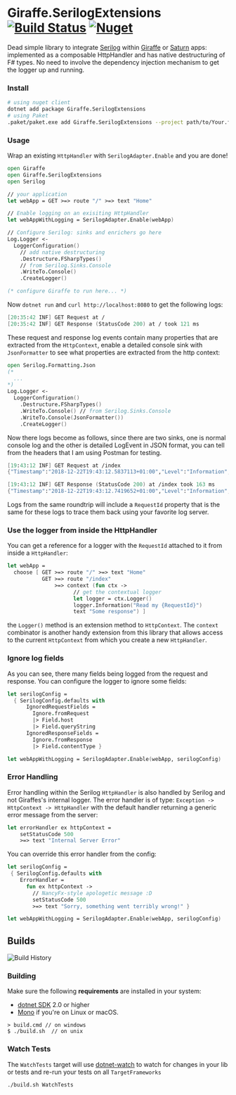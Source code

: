 # Giraffe.SerilogExtensions [![Build Status](https://travis-ci.org/Zaid-Ajaj/Giraffe.SerilogExtensions.svg?branch=master)](https://travis-ci.org/Zaid-Ajaj/Giraffe.SerilogExtensions) [![Nuget](https://img.shields.io/nuget/v/Giraffe.SerilogExtensions.svg?colorB=green)](https://www.nuget.org/packages/Giraffe.SerilogExtensions)

Dead simple library to integrate [Serilog](https://github.com/serilog/serilog) within [Giraffe](https://github.com/giraffe-fsharp/Giraffe) or [Saturn](https://github.com/SaturnFramework/Saturn) apps: implemented as a composable HttpHandler and has native destructuring of F# types. No need to involve the dependency injection mechanism to get the logger up and running.

### Install
```bash
# using nuget client
dotnet add package Giraffe.SerilogExtensions
# using Paket
.paket/paket.exe add Giraffe.SerilogExtensions --project path/to/Your.fsproj
```

### Usage
Wrap an existing `HttpHandler` with `SerilogAdapter.Enable` and you are done!
```fs
open Giraffe
open Giraffe.SerilogExtensions
open Serilog 

// your application
let webApp = GET >=> route "/" >=> text "Home"

// Enable logging on an exisiting HttpHandler 
let webAppWithLogging = SerilogAdapter.Enable(webApp)

// Configure Serilog: sinks and enrichers go here
Log.Logger <- 
  LoggerConfiguration()
    // add native destructuring
    .Destructure.FSharpTypes()
    // from Serilog.Sinks.Console
    .WriteTo.Console() 
    .CreateLogger() 

(* configure Giraffe to run here... *)
```
Now `dotnet run` and `curl http://localhost:8080` to get the following logs:
```fs
[20:35:42 INF] GET Request at /
[20:35:42 INF] GET Response (StatusCode 200) at / took 121 ms
```
These request and response log events contain many properties that are extracted from the `HttpContext`, enable a detailed console sink with `JsonFormatter` to see what properties are extracted from the http context:
```fs
open Serilog.Formatting.Json
(*
  ...
*)
Log.Logger <- 
  LoggerConfiguration()
    .Destructure.FSharpTypes()
    .WriteTo.Console() // from Serilog.Sinks.Console
    .WriteTo.Console(JsonFormatter())
    .CreateLogger() 
``` 
Now there logs become as follows, since there are two sinks, one is normal console log and the other is detailed LogEvent in JSON format, you can tell from the headers that I am using Postman for testing.
```fs
[19:43:12 INF] GET Request at /index
{"Timestamp":"2018-12-22T19:43:12.5837113+01:00","Level":"Information","MessageTemplate":"{Method} Request at {Path}","Properties":{"RequestId":"2b47246b-ba4f-4b24-9d12-fe1827fcfa87","Type":"Request","Path":"/index","Method":"GET","Host":"localhost","Port":5000,"Query":{},"RequestHeaders":{"Accept":"*/*","Accept-Encoding":"gzip, deflate","Cache-Control":"no-cache","Connection":"keep-alive","Host":"localhost:5000","Postman-Token":"61f5470e-27ad-4a98-b074-c7e41bceb1f7","User-Agent":"PostmanRuntime/7.4.0"},"UserAgent":"PostmanRuntime/7.4.0","Body":"","ContentType":""}}

[19:43:12 INF] GET Response (StatusCode 200) at /index took 163 ms
{"Timestamp":"2018-12-22T19:43:12.7419652+01:00","Level":"Information","MessageTemplate":"{Method} Response (StatusCode {StatusCode}) at {Path} took {Duration} ms","Properties":{"Duration":163,"Path":"/index","RequestId":"2b47246b-ba4f-4b24-9d12-fe1827fcfa87","Type":"Response","Method":"GET","StatusCode":200,"ContentType":"text/plain; charset=utf-8"}}
```
Logs from the same roundtrip will include a `RequestId` property that is the same for these logs to trace them back using your favorite log server. 

### Use the logger from inside the HttpHandler 
You can get a reference for a logger with the `RequestId` attached to it from inside a `HttpHandler`:
```fs
let webApp = 
  choose [ GET >=> route "/" >=> text "Home"
           GET >=> route "/index" 
               >=> context (fun ctx ->
                     // get the contextual logger
                     let logger = ctx.Logger() 
                     logger.Information("Read my {RequestId}")
                     text "Some response") ]
```
the `Logger()` method is an extension method to `HttpContext`. The `context` combinator is another handy extension from this library that allows access to the current `HttpContext` from which you create a new `HttpHandler`.

### Ignore log fields
As you can see, there many fields being logged from the request and response. You can configure the logger to ignore some fields:
```fs
let serilogConfig = 
  { SerilogConfig.defaults with
      IgnoredRequestFields = 
        Ignore.fromRequest
        |> Field.host
        |> Field.queryString
      IgnoredResponseFields = 
        Ignore.fromResponse
        |> Field.contentType }

let webAppWithLogging = SerilogAdapter.Enable(webApp, serilogConfig)
```
### Error Handling
Error handling within the Serilog `HttpHandler` is also handled by Serilog and not Giraffes's internal logger. The error handler is of type: `Exception -> HttpContext -> HttpHandler` with the default handler returning a generic error message from the server:
```fs
let errorHandler ex httpContext = 
    setStatusCode 500 
    >=> text "Internal Server Error" 
```
You can override this error handler from the config:
```fs
let serilogConfig = 
 { SerilogConfig.defaults with 
    ErrorHandler = 
      fun ex httpContext -> 
        // NancyFx-style apologetic message :D
        setStatusCode 500 
        >=> text "Sorry, something went terribly wrong!" }

let webAppWithLogging = SerilogAdapter.Enable(webApp, serilogConfig)
```

## Builds

![Build History](https://buildstats.info/travisci/chart/Zaid-Ajaj/Giraffe.SerilogExtensions)


### Building


Make sure the following **requirements** are installed in your system:

* [dotnet SDK](https://www.microsoft.com/net/download/core) 2.0 or higher
* [Mono](http://www.mono-project.com/) if you're on Linux or macOS.

```
> build.cmd // on windows
$ ./build.sh  // on unix
```

### Watch Tests

The `WatchTests` target will use [dotnet-watch](https://github.com/aspnet/Docs/blob/master/aspnetcore/tutorials/dotnet-watch.md) to watch for changes in your lib or tests and re-run your tests on all `TargetFrameworks`

```
./build.sh WatchTests
```